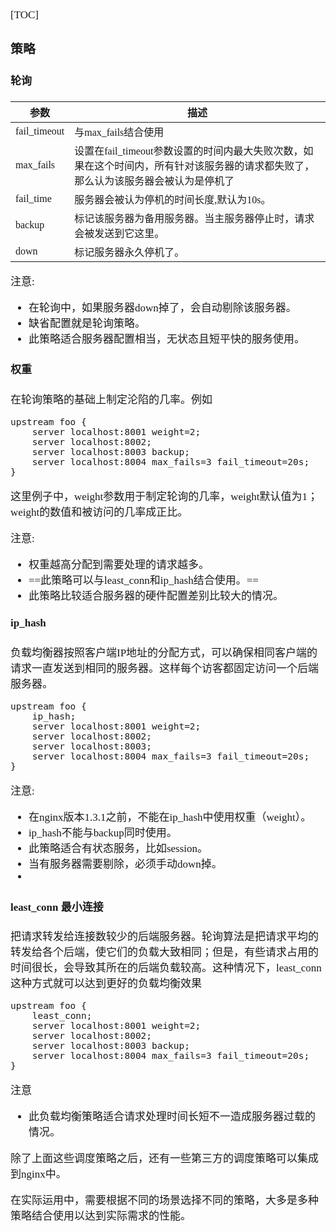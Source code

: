 <span  style="font-family: Simsun,serif; font-size: 17px; ">

[TOC]

### 策略

#### 轮询

参数 | 描述
---|---
fail_timeout | 与max_fails结合使用
max_fails | 设置在fail_timeout参数设置的时间内最大失败次数，如果在这个时间内，所有针对该服务器的请求都失败了，那么认为该服务器会被认为是停机了
fail_time | 服务器会被认为停机的时间长度,默认为10s。
backup | 标记该服务器为备用服务器。当主服务器停止时，请求会被发送到它这里。
down | 标记服务器永久停机了。

注意:

- 在轮询中，如果服务器down掉了，会自动剔除该服务器。
- 缺省配置就是轮询策略。
- 此策略适合服务器配置相当，无状态且短平快的服务使用。

#### 权重

在轮询策略的基础上制定沦陷的几率。例如
~~~
upstream foo {
    server localhost:8001 weight=2;
    server localhost:8002;
    server localhost:8003 backup;
    server localhost:8004 max_fails=3 fail_timeout=20s;
}
~~~
这里例子中，weight参数用于制定轮询的几率，weight默认值为1；weight的数值和被访问的几率成正比。

注意:

- 权重越高分配到需要处理的请求越多。
- ==此策略可以与least_conn和ip_hash结合使用。==
- 此策略比较适合服务器的硬件配置差别比较大的情况。

#### ip_hash

负载均衡器按照客户端IP地址的分配方式，可以确保相同客户端的请求一直发送到相同的服务器。这样每个访客都固定访问一个后端服务器。

~~~
upstream foo {
    ip_hash;
    server localhost:8001 weight=2;
    server localhost:8002;
    server localhost:8003;
    server localhost:8004 max_fails=3 fail_timeout=20s;
}
~~~

注意:

- 在nginx版本1.3.1之前，不能在ip_hash中使用权重（weight）。
- ip_hash不能与backup同时使用。
- 此策略适合有状态服务，比如session。
- 当有服务器需要剔除，必须手动down掉。
- 

#### least_conn 最小连接

把请求转发给连接数较少的后端服务器。轮询算法是把请求平均的转发给各个后端，使它们的负载大致相同；但是，有些请求占用的时间很长，会导致其所在的后端负载较高。这种情况下，least_conn这种方式就可以达到更好的负载均衡效果

~~~
upstream foo {
    least_conn;
    server localhost:8001 weight=2;
    server localhost:8002;
    server localhost:8003 backup;
    server localhost:8004 max_fails=3 fail_timeout=20s;
}
~~~

注意

- 此负载均衡策略适合请求处理时间长短不一造成服务器过载的情况。

除了上面这些调度策略之后，还有一些第三方的调度策略可以集成到nginx中。

在实际运用中，需要根据不同的场景选择不同的策略，大多是多种策略结合使用以达到实际需求的性能。

</span>